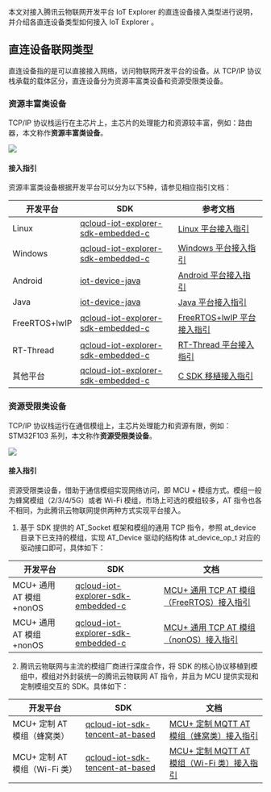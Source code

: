

本文对接入腾讯云物联网开发平台 IoT Explorer 的直连设备接入类型进行说明，并介绍各直连设备类型如何接入 IoT Explorer 。
## 直连设备联网类型

直连设备指的是可以直接接入网络，访问物联网开发平台的设备。从 TCP/IP 协议栈承载的载体区分，直连设备分为资源丰富类设备和资源受限类设备。

### 资源丰富类设备

TCP/IP 协议栈运行在主芯片上，主芯片的处理能力和资源较丰富，例如：路由器，本文称作**资源丰富类设备**。

![](https://main.qcloudimg.com/raw/267926eeabe92c5dd304e9d2d5fa6389.svg)

#### 接入指引

资源丰富类设备根据开发平台可以分为以下5种，请参见相应指引文档：

|开发平台|SDK|参考文档|
|---|---|---|
|Linux|[qcloud-iot-explorer-sdk-embedded-c](https://github.com/tencentyun/qcloud-iot-explorer-sdk-embedded-c)|[Linux 平台接入指引](https://cloud.tencent.com/document/product/1081/48387)|
|Windows|[qcloud-iot-explorer-sdk-embedded-c](https://github.com/tencentyun/qcloud-iot-explorer-sdk-embedded-c)|[Windows 平台接入指引](https://cloud.tencent.com/document/product/1081/48392)|
|Android|[iot-device-java](https://github.com/tencentyun/iot-device-java)|[Android 平台接入指引](https://cloud.tencent.com/document/product/1081/48390)|
|Java|[iot-device-java](https://github.com/tencentyun/iot-device-java)|[Java 平台接入指引](https://cloud.tencent.com/document/product/1081/48391)|
|FreeRTOS+lwIP|[qcloud-iot-explorer-sdk-embedded-c](https://github.com/tencentyun/qcloud-iot-explorer-sdk-embedded-c)|[FreeRTOS+lwIP 平台接入指引](https://cloud.tencent.com/document/product/1081/48388)|
|RT-Thread|[qcloud-iot-explorer-sdk-embedded-c](https://github.com/tencentyun/qcloud-iot-explorer-sdk-embedded-c)|[RT-Thread 平台接入指引](https://cloud.tencent.com/document/product/1081/49713)|
|其他平台|[qcloud-iot-explorer-sdk-embedded-c](https://github.com/tencentyun/qcloud-iot-explorer-sdk-embedded-c)|[C SDK 移植接入指引](https://cloud.tencent.com/document/product/1081/48389)|

### 资源受限类设备

TCP/IP 协议栈运行在通信模组上，主芯片处理能力和资源有限，例如：STM32F103 系列，本文称作**资源受限类设备**。

![](https://main.qcloudimg.com/raw/d07e54d26cec71e00725ecc0d4134f36.svg)

#### 接入指引

资源受限类设备，借助于通信模组实现网络访问，即 MCU + 模组方式。模组一般为蜂窝模组（2/3/4/5G）或者 Wi-Fi 模组，市场上可选的模组较多，AT 指令也各不相同，为此腾讯云物联网提供两种方式实现平台接入。

1. 基于 SDK 提供的 AT_Socket 框架和模组的通用 TCP 指令，参照 at_device 目录下已支持的模组，实现 AT_Device 驱动的结构体 at_device_op_t 对应的驱动接口即可，具体如下：

|开发平台|SDK|文档|
|---|---|---|
|MCU+ 通用 AT 模组+nonOS|[qcloud-iot-explorer-sdk-embedded-c](https://github.com/tencentyun/qcloud-iot-explorer-sdk-embedded-c)|[MCU+ 通用 TCP AT 模组（FreeRTOS）接入指引](https://cloud.tencent.com/document/product/1081/48396)|
|MCU+ 通用 AT 模组+nonOS|[qcloud-iot-explorer-sdk-embedded-c](https://github.com/tencentyun/qcloud-iot-explorer-sdk-embedded-c)|[MCU+ 通用 TCP AT 模组（nonOS）接入指引](https://cloud.tencent.com/document/product/1081/48397)|

2. 腾讯云物联网与主流的模组厂商进行深度合作，将 SDK 的核心协议移植到模组中，模组对外封装统一的腾讯云物联网 AT 指令，并且为 MCU 提供实现和定制模组交互的 SDK。具体如下：

|开发平台|SDK|文档|
|---|---|---|
|MCU+ 定制 AT 模组（蜂窝类）|[qcloud-iot-sdk-tencent-at-based](https://github.com/tencentyun/qcloud-iot-sdk-tencent-at-based)|[MCU+ 定制 MQTT AT 模组（蜂窝类）接入指引](https://cloud.tencent.com/document/product/1081/48395)|
|MCU+ 定制 AT 模组（Wi-Fi 类）|[qcloud-iot-sdk-tencent-at-based](https://github.com/tencentyun/qcloud-iot-sdk-tencent-at-based)|[MCU+ 定制 MQTT AT 模组（Wi-Fi 类）接入指引](https://cloud.tencent.com/document/product/1081/48394)|

